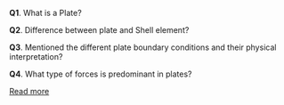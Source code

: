**Q1**. What is a Plate?

**Q2**. Difference between plate and Shell element?

**Q3**. Mentioned the different plate boundary conditions and their physical interpretation?

**Q4**. What type of forces is predominant in plates?


[Read more](http://bsa-iiith.vlabs.ac.in/exp6/Exp-6%20Plates.pdf)
